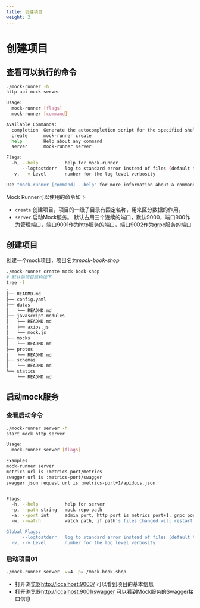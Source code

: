 ```yaml
---
title: 创建项目
weight: 2
---
```



# 创建项目
## 查看可以执行的命令
``` sh
./mock-runner -h
http api mock server

Usage:
  mock-runner [flags]
  mock-runner [command]

Available Commands:
  completion  Generate the autocompletion script for the specified shell
  create      mock-runner create
  help        Help about any command
  server      mock-runner server

Flags:
  -h, --help          help for mock-runner
      --logtostderr   log to standard error instead of files (default true)
  -v, --v Level       number for the log level verbosity

Use "mock-runner [command] --help" for more information about a command.
```
Mock Runner可以使用的命令如下 
- `create` 创建项目，项目的一级子目录有固定名称，用来区分数据的作用。
- `server` 启动Mock服务。 默认占用三个连续的端口，默认9000，端口900作为管理端口，端口9001作为http服务的端口，端口9002作为grpc服务的端口
  
## 创建项目
创建一个mock项目，项目名为*mock-book-shop*
``` sh 
./mock-runner create mock-book-shop
# 默认的项目结构如下
tree -l
.
├── READMD.md
├── config.yaml
├── datas
│   └── READMD.md
├── javascript-modules
│   ├── READMD.md
│   ├── axios.js
│   └── mock.js
├── mocks
│   └── READMD.md
├── protos
│   └── READMD.md
├── schemas
│   └── READMD.md
└── statics
    └── READMD.md

```
## 启动mock服务

### 查看启动命令
``` sh
./mock-runner server -h
start mock http server

Usage:
  mock-runner server [flags]

Examples:
mock-runner server
metrics url is :metrics-port/metrics
swagger url is :metrics-port/swagger
swagger json request url is :metrics-port+1/apidocs.json


Flags:
  -h, --help          help for server
  -p, --path string   mock repo path
  -a, --port int      admin port, http port is metrics port+1, grpc port is metrics port+2 (default 9000)
  -w, --watch         watch path, if path's files changed will restart mock server to reload data (default true)

Global Flags:
      --logtostderr   log to standard error instead of files (default true)
  -v, --v Level       number for the log level verbosity
```
### 启动项目01
```sh
./mock-runner server -v=4 -p=./mock-book-shop
```
- 打开浏览器[http://localhost:9000/](http://localhost:9000/) 可以看到项目的基本信息
- 打开浏览器[http://localhost:9001/swagger](http://localhost:9001/swagger) 可以看到Mock服务的Swagger接口信息


